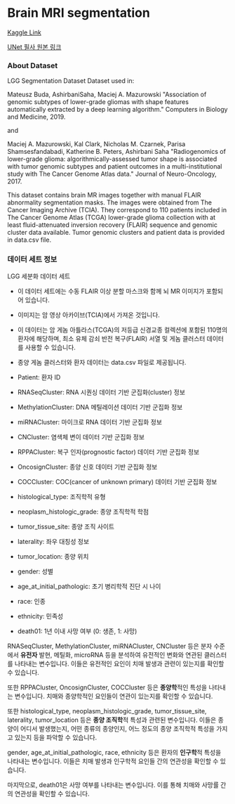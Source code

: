 # Brain MRI segmentation
[Kaggle Link](https://www.kaggle.com/datasets/mateuszbuda/lgg-mri-segmentation)

[UNet 필사 원본 링크](https://www.kaggle.com/code/tejasurya/unet-from-scratch-segmentation-tumour/notebook)

### About Dataset
LGG Segmentation Dataset
Dataset used in:

Mateusz Buda, AshirbaniSaha, Maciej A. Mazurowski "Association of genomic subtypes of lower-grade gliomas with shape features automatically extracted by a deep learning algorithm." Computers in Biology and Medicine, 2019.

and

Maciej A. Mazurowski, Kal Clark, Nicholas M. Czarnek, Parisa Shamsesfandabadi, Katherine B. Peters, Ashirbani Saha "Radiogenomics of lower-grade glioma: algorithmically-assessed tumor shape is associated with tumor genomic subtypes and patient outcomes in a multi-institutional study with The Cancer Genome Atlas data." Journal of Neuro-Oncology, 2017.

This dataset contains brain MR images together with manual FLAIR abnormality segmentation masks.
The images were obtained from The Cancer Imaging Archive (TCIA).
They correspond to 110 patients included in The Cancer Genome Atlas (TCGA) lower-grade glioma collection with at least fluid-attenuated inversion recovery (FLAIR) sequence and genomic cluster data available.
Tumor genomic clusters and patient data is provided in data.csv file.



### 데이터 세트 정보
LGG 세분화 데이터 세트


- 이 데이터 세트에는 수동 FLAIR 이상 분할 마스크와 함께 뇌 MR 이미지가 포함되어 있습니다.
- 이미지는 암 영상 아카이브(TCIA)에서 가져온 것입니다.
- 이 데이터는 암 게놈 아틀라스(TCGA)의 저등급 신경교종 컬렉션에 포함된 110명의 환자에 해당하며, 최소 유체 감쇠 반전 복구(FLAIR) 서열 및 게놈 클러스터 데이터를 사용할 수 있습니다.
- 종양 게놈 클러스터와 환자 데이터는 data.csv 파일로 제공됩니다.

- Patient: 환자 ID
- RNASeqCluster: RNA 시퀀싱 데이터 기반 군집화(cluster) 정보
- MethylationCluster: DNA 메틸레이션 데이터 기반 군집화 정보
- miRNACluster: 마이크로 RNA 데이터 기반 군집화 정보
- CNCluster: 염색체 변이 데이터 기반 군집화 정보
- RPPACluster: 복구 인자(prognostic factor) 데이터 기반 군집화 정보
- OncosignCluster: 종양 신호 데이터 기반 군집화 정보
- COCCluster: COC(cancer of unknown primary) 데이터 기반 군집화 정보
- histological_type: 조직학적 유형
- neoplasm_histologic_grade: 종양 조직학적 학점
- tumor_tissue_site: 종양 조직 사이트
- laterality: 좌우 대칭성 정보
- tumor_location: 종양 위치
- gender: 성별
- age_at_initial_pathologic: 초기 병리학적 진단 시 나이
- race: 인종
- ethnicity: 민족성
- death01: 1년 이내 사망 여부 (0: 생존, 1: 사망)

RNASeqCluster, MethylationCluster, miRNACluster, CNCluster 등은 분자 수준에서 **유전자** 발현, 메틸화, microRNA 등을 분석하여 유전적인 변화와 연관된 클러스터를 나타내는 변수입니다. 이들은 유전적인 요인이 치매 발생과 관련이 있는지를 확인할 수 있습니다.

또한 RPPACluster, OncosignCluster, COCCluster 등은 **종양학**적인 특성을 나타내는 변수입니다. 치매와 종양학적인 요인들이 연관이 있는지를 확인할 수 있습니다.

또한 histological_type, neoplasm_histologic_grade, tumor_tissue_site, laterality, tumor_location 등은 **종양 조직학**적 특성과 관련된 변수입니다. 이들은 종양이 어디서 발생했는지, 어떤 종류의 종양인지, 어느 정도의 종양 조직학적 특성을 가지고 있는지 등을 파악할 수 있습니다.

gender, age_at_initial_pathologic, race, ethnicity 등은 환자의 **인구학**적 특성을 나타내는 변수입니다. 이들은 치매 발생과 인구학적 요인들 간의 연관성을 확인할 수 있습니다.

마지막으로, death01은 사망 여부를 나타내는 변수입니다. 이를 통해 치매와 사망률 간의 연관성을 확인할 수 있습니다.
